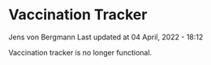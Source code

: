 Vaccination Tracker
================
Jens von Bergmann
Last updated at 04 April, 2022 - 18:12

Vaccination tracker is no longer functional.
